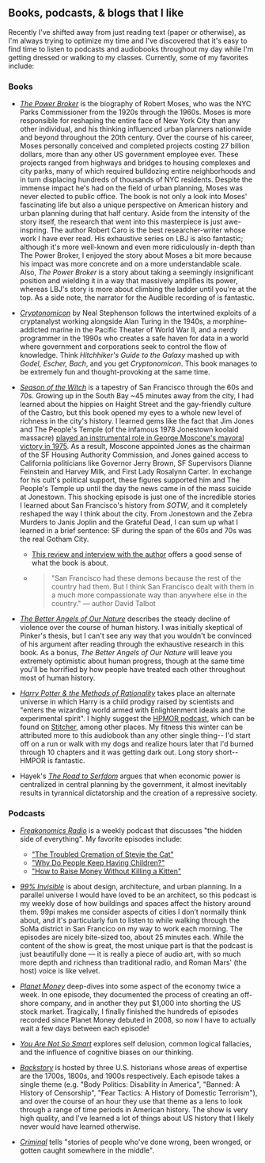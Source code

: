 ## Books, podcasts, & blogs that I like ##

Recently I've shifted away from just reading text (paper or otherwise), as I'm always trying to optimize my time and I've discovered that it's easy to find time to listen to podcasts and audiobooks throughout my day while I'm getting dressed or walking to my classes. Currently, some of my favorites include:

### Books ###

- [*The Power Broker*](http://www.amazon.com/The-Power-Broker-Robert-Moses/dp/0394720245) is the biography of Robert Moses, who was the NYC Parks Commissioner from the 1920s through the 1960s. Moses is more responsible for reshaping the entire face of New York City than any other individual, and his thinking influenced urban planners nationwide and beyond throughout the 20th century. Over the course of his career, Moses personally conceived and completed projects costing 27 billion dollars, more than any other US government employee ever. These projects ranged from highways and bridges to housing complexes and city parks, many of which required bulldozing entire neighborhoods and in turn displacing hundreds of thousands of NYC residents. Despite the immense impact he's had on the field of urban planning, Moses was never elected to public office. The book is not only a look into Moses' fascinating life but also a unique perspective on American history and urban planning during that half century. Aside from the intensity of the story itself, the research that went into this masterpiece is just awe-inspring. The author Robert Caro is the best researcher-writer whose work I have ever read. His exhaustive series on LBJ is also fantastic; although it's more well-known and even more ridiculously in-depth than The Power Broker, I enjoyed the story about Moses a bit more because his impact was more concrete and on a more understandable scale. Also, *The Power Broker* is a story about taking a seemingly insignificant position and wielding it in a way that massively amplifies its power, whereas LBJ's story is more about climbing the ladder until you're at the top. As a side note, the narrator for the Audible recording of is fantastic.

- [*Cryptonomicon*](http://www.amazon.com/Cryptonomicon-Neal-Stephenson/dp/0060512806) by Neal Stephenson follows the intertwined exploits of a cryptanalyst working alongside Alan Turing in the 1940s, a morphine-addicted marine in the Pacific Theater of World War II, and a nerdy programmer in the 1990s who creates a safe haven for data in a world where government and corporations seek to control the flow of knowledge. Think *Hitchhiker's Guide to the Galaxy* mashed up with *Godel, Escher, Bach*, and you get *Cryptonomicon*. This book manages to be extremely fun and thought-provoking at the same time.

- [*Season of the Witch*](http://www.amazon.com/Season-Witch-Enchantment-Terror-Deliverance/dp/1501246917) is a tapestry of San Francisco through the 60s and 70s. Growing up in the South Bay ~45 minutes away from the city, I had learned about the hippies on Haight Street and the gay-friendly culture of the Castro, but this book opened my eyes to a whole new level of richness in the city's history. I learned gems like the fact that Jim Jones and The People's Temple (of the infamous 1978 Jonestown koolaid massacre) [played an instrumental role in George Moscone's mayoral victory in 1975](http://www.salon.com/2012/05/01/jim_jones_sinister_grip_on_san_francisco/). As a result, Moscone appointed Jones as the chairman of the SF Housing Authority Commission, and Jones gained access to California politicians like Governor Jerry Brown, SF Supervisors Dianne Feinstein and Harvey Milk, and First Lady Rosalynn Carter. In exchange for his cult's political support, these figures supported him and The People's Temple up until the day the news came in of the mass suicide at Jonestown. This shocking episode is just one of the incredible stories I learned about San Francisco's history from *SOTW*, and it completely reshaped the way I think about the city. From Jonestown and the Zebra Murders to Janis Joplin and the Grateful Dead, I can sum up what I learned in a brief sentence: SF during the span of the 60s and 70s was the real Gotham City.
    + [This review and interview with the author](http://www.alternet.org/season-witch-dive-tumultuous-era-heroes-hippies-druggies-deadheads-and-psycho-killers) offers a good sense of what the book is about.
    * > "San Francisco had these demons because the rest of the country had them. But I think San Francisco dealt with them in a much more compassionate way than anywhere else in the country." –– author David Talbot

- [*The Better Angels of Our Nature*](http://www.amazon.com/The-Better-Angels-Our-Nature/dp/1491518243) describes the steady decline of violence over the course of human history. I was initially skeptical of Pinker's thesis, but I can't see any way that you wouldn't be convinced of his argument after reading through the exhaustive research in this book. As a bonus, *The Better Angels of Our Nature* will leave you extremely optimistic about human progress, though at the same time you'll be horrified by how people have treated each other throughout most of human history.

- [*Harry Potter &amp; the Methods of Rationality*](http://hpmor.com) takes place an alternate universe in which Harry is a child prodigy raised by scientists and "enters the wizarding world armed with Enlightenment ideals and the experimental spirit". I highly suggest the [HPMOR podcast](http://www.hpmorpodcast.com/), which can be found on [Stitcher](http://www.stitcher.com/), among other places. My fitness this winter can be attributed more to this audiobook than any other single thing-- I'd start off on a run or walk with my dogs and realize hours later that I'd burned through 10 chapters and it was getting dark out. Long story short-- HMPOR is fantastic.

- Hayek's [*The Road to Serfdom*](http://www.amazon.com/The-Road-Serfdom-Documents-The-Definitive/dp/0226320553) argues that when economic power is centralized in central planning by the government, it almost inevitably results in tyrannical dictatorship and the creation of a repressive society.

### Podcasts ###

- [*Freakonomics Radio*](http://freakonomics.com/radio/freakonomics-radio-podcast-archive/) is a weekly podcast that discusses "the hidden side of everything". My favorite episodes include:
  - ["The Troubled Cremation of Stevie the Cat"](http://freakonomics.com/2014/12/11/the-troubled-cremation-of-stevie-the-cat-a-freakonomics-radio-rebroadcast/)
  - ["Why Do People Keep Having Children?"](http://freakonomics.com/2014/11/13/why-do-people-keep-having-children-a-new-freakonomics-radio-podcast/)
  - ["How to Raise Money Without Killing a Kitten"](http://freakonomics.com/2014/10/09/how-to-raise-money-without-killing-a-kitten-a-freakonomics-radio-rebroadcast/)

- [*99% Invisible*](http://99pi.org) is about design, architecture, and urban planning. In a parallel universe I would have loved to be an architect, so this podcast is my weekly dose of how buildings and spaces affect the history around them. 99pi makes me consider aspects of cities I don’t normally think about, and it's particularly fun to listen to while walking through the SoMa district in San Francico on my way to work each morning. The episodes are nicely bite-sized too, about 25 minutes each. While the content of the show is great, the most unique part is that the podcast is just beautifully done –– it is really a piece of audio art, with so much more depth and richness than traditional radio, and Roman Mars' (the host) voice is like velvet.

- [*Planet Money*](http://npr.org/sections/money) deep-dives into some aspect of the economy twice a week. In one episode, they documented the process of creating an off-shore company, and in another they put $1,000 into shorting the US stock market. Tragically, I finally finished the hundreds of episodes recorded since Planet Money debuted in 2008, so now I have to actually wait a few days between each episode!

- [*You Are Not So Smart*](http://youarenotsosmart.com/) explores self delusion, common logical fallacies, and the influence of cognitive biases on our thinking.

- [*Backstory*](http://backstoryradio.org/how-to-listen/podcast-2/) is hosted by three U.S. historians whose areas of expertise are the 1700s, 1800s, and 1900s respectively. Each episode takes a single theme (e.g. "Body Politics: Disability in America", "Banned: A History of Censorship", "Fear Tactics: A History of Domestic Terrorism"), and over the course of an hour they use that theme as a lens to look through a range of time periods in American history. The show is very high quality, and I've learned a lot of things about US history that I likely never would have learned otherwise.

- [*Criminal*](http://thisiscriminal.com/) tells "stories of people who've done wrong, been wronged, or gotten caught somewhere in the middle".
